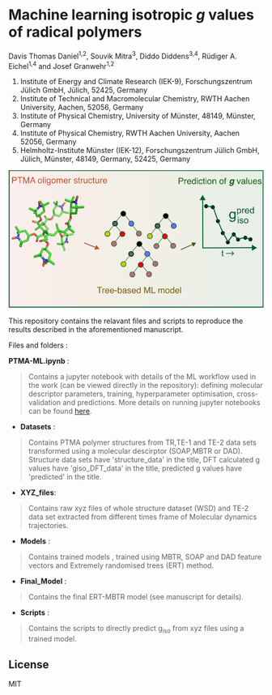 # Machine learning isotropic **_g_** values of radical polymers 

Davis Thomas Daniel<sup>1,2</sup>, Souvik Mitra<sup>3</sup>, Diddo Diddens<sup>3,4</sup>, Rüdiger A. Eichel<sup>1,4</sup> and Josef Granwehr<sup>1,2</sup>


1. Institute of Energy and Climate Research (IEK-9), Forschungszentrum Jülich GmbH, Jülich, 52425, Germany
2. Institute of Technical and Macromolecular Chemistry, RWTH Aachen University, Aachen, 52056, Germany
3. Institute of Physical Chemistry, University of Münster, 48149, Münster, Germany
4. Institute of Physical Chemistry, RWTH Aachen University, Aachen 52056, Germany
5. Helmholtz-Institute Münster (IEK-12), Forschungszentrum Jülich GmbH, Jülich, Münster, 48149, Germany, 52425, Germany

![toc.png](Scripts/TOC.png)

This repository contains the relavant files and scripts to reproduce the results described in the aforementioned manuscript.

Files and folders :

**PTMA-ML.ipynb** : 

> Contains a jupyter notebook with details of the ML workflow used in the work (can be viewed directly in the repository):  defining molecular descriptor parameters, training, hyperparameter optimisation, cross-validation and predictions. More details on running jupyter notebooks can be found [here](https://jupyter.org/install).


* **Datasets** : 

> Contains PTMA polymer structures from TR,TE-1 and TE-2 data sets transformed using a molecular descirptor (SOAP,MBTR or DAD).
> Structure data sets have 'structure_data' in the title, DFT calculated g values have 'giso_DFT_data' in the title, predicted g values have 'predicted' in the title.


* **XYZ_files**:

> Contains raw xyz files of whole structure dataset (WSD) and TE-2 data set extracted from different times frame of Molecular dynamics trajectories.

* **Models** :

> Contains trained models , trained using MBTR, SOAP and DAD feature vectors and Extremely randomised trees (ERT) method.

* **Final_Model** :

> Contains the final ERT-MBTR model (see manuscript for details).

* **Scripts** :

> Contains the scripts to directly predict g<sub>iso</sub> from xyz files using a trained model.

## License
MIT

